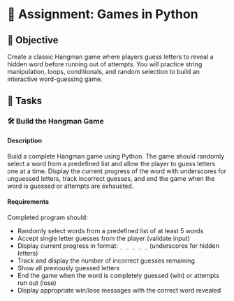 
# 📘 Assignment: Games in Python

## 🎯 Objective

Create a classic Hangman game where players guess letters to reveal a hidden word before running out of attempts. You will practice string manipulation, loops, conditionals, and random selection to build an interactive word-guessing game.

## 📝 Tasks

### 🛠️	Build the Hangman Game

#### Description
Build a complete Hangman game using Python. The game should randomly select a word from a predefined list and allow the player to guess letters one at a time. Display the current progress of the word with underscores for unguessed letters, track incorrect guesses, and end the game when the word is guessed or attempts are exhausted.

#### Requirements
Completed program should:

- Randomly select words from a predefined list of at least 5 words
- Accept single letter guesses from the player (validate input)
- Display current progress in format: `_ _ _ _ _` (underscores for hidden letters)
- Track and display the number of incorrect guesses remaining
- Show all previously guessed letters
- End the game when the word is completely guessed (win) or attempts run out (lose)
- Display appropriate win/lose messages with the correct word revealed
